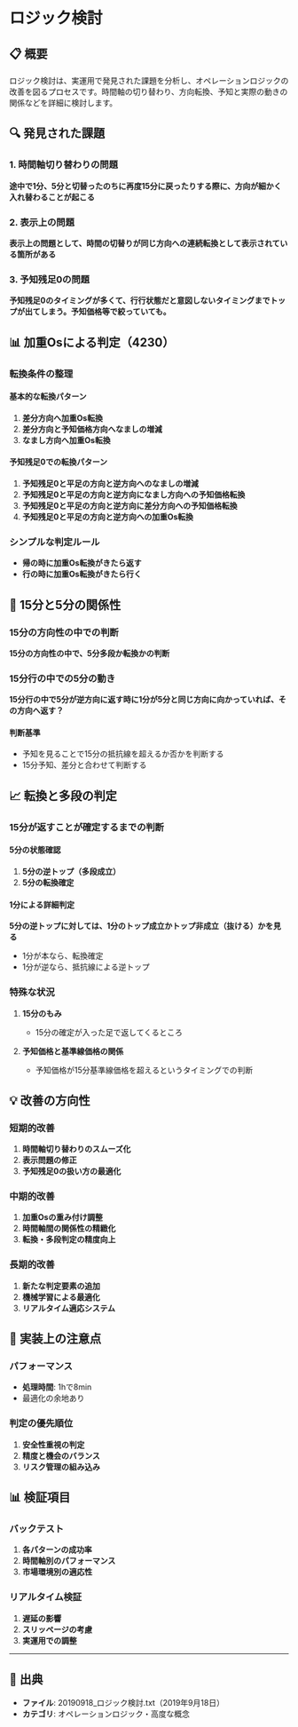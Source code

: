 # ロジック検討

## 📋 概要

ロジック検討は、実運用で発見された課題を分析し、オペレーションロジックの改善を図るプロセスです。時間軸の切り替わり、方向転換、予知と実際の動きの関係などを詳細に検討します。

## 🔍 発見された課題

### 1. 時間軸切り替わりの問題
**途中で1分、5分と切替ったのちに再度15分に戻ったりする際に、方向が細かく入れ替わることが起こる**

### 2. 表示上の問題
**表示上の問題として、時間の切替りが同じ方向への連続転換として表示されている箇所がある**

### 3. 予知残足0の問題
**予知残足0のタイミングが多くて、行行状態だと意図しないタイミングまでトップが出てしまう。予知価格等で絞っていても。**

## 📊 加重Osによる判定（4230）

### 転換条件の整理

#### 基本的な転換パターン
1. **差分方向へ加重Os転換**
2. **差分方向と予知価格方向へなましの増減**
3. **なまし方向へ加重Os転換**

#### 予知残足0での転換パターン
1. **予知残足0と平足の方向と逆方向へのなましの増減**
2. **予知残足0と平足の方向と逆方向になまし方向への予知価格転換**
3. **予知残足0と平足の方向と逆方向に差分方向への予知価格転換**
4. **予知残足0と平足の方向と逆方向への加重Os転換**

### シンプルな判定ルール
- **帰の時に加重Os転換がきたら返す**
- **行の時に加重Os転換がきたら行く**

## 🎯 15分と5分の関係性

### 15分の方向性の中での判断
**15分の方向性の中で、5分多段か転換かの判断**

### 15分行の中での5分の動き
**15分行の中で5分が逆方向に返す時に1分が5分と同じ方向に向かっていれば、その方向へ返す？**

#### 判断基準
- 予知を見ることで15分の抵抗線を超えるか否かを判断する
- 15分予知、差分と合わせて判断する

## 📈 転換と多段の判定

### 15分が返すことが確定するまでの判断

#### 5分の状態確認
1. **5分の逆トップ（多段成立）**
2. **5分の転換確定**

#### 1分による詳細判定
**5分の逆トップに対しては、1分のトップ成立かトップ非成立（抜ける）かを見る**
- 1分が本なら、転換確定
- 1分が逆なら、抵抗線による逆トップ

### 特殊な状況
1. **15分のもみ**
   - 15分の確定が入った足で返してくるところ

2. **予知価格と基準線価格の関係**
   - 予知価格が15分基準線価格を超えるというタイミングでの判断

## 💡 改善の方向性

### 短期的改善
1. **時間軸切り替わりのスムーズ化**
2. **表示問題の修正**
3. **予知残足0の扱い方の最適化**

### 中期的改善
1. **加重Osの重み付け調整**
2. **時間軸間の関係性の精緻化**
3. **転換・多段判定の精度向上**

### 長期的改善
1. **新たな判定要素の追加**
2. **機械学習による最適化**
3. **リアルタイム適応システム**

## 🔧 実装上の注意点

### パフォーマンス
- **処理時間**: 1hで8min
- 最適化の余地あり

### 判定の優先順位
1. **安全性重視の判定**
2. **精度と機会のバランス**
3. **リスク管理の組み込み**

## 📊 検証項目

### バックテスト
1. **各パターンの成功率**
2. **時間軸別のパフォーマンス**
3. **市場環境別の適応性**

### リアルタイム検証
1. **遅延の影響**
2. **スリッページの考慮**
3. **実運用での調整**

---

## 📅 出典
- **ファイル**: 20190918_ロジック検討.txt（2019年9月18日）
- **カテゴリ**: オペレーションロジック・高度な概念